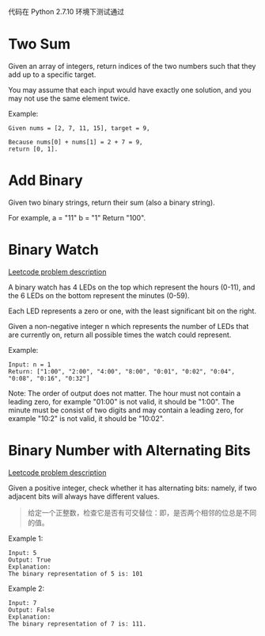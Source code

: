 代码在 Python 2.7.10 环境下测试通过

# Two Sum

Given an array of integers, return indices of the two numbers such that they add up to a specific target.

You may assume that each input would have exactly one solution, and you may not use the same element twice.

Example:

```
Given nums = [2, 7, 11, 15], target = 9,

Because nums[0] + nums[1] = 2 + 7 = 9,
return [0, 1].
```

# Add Binary

Given two binary strings, return their sum (also a binary string).

For example,
a = "11"
b = "1"
Return "100".

# Binary Watch

[Leetcode problem description](https://leetcode.com/problems/binary-watch/description/)

A binary watch has 4 LEDs on the top which represent the hours (0-11), and the 6 LEDs on the bottom represent the minutes (0-59).

Each LED represents a zero or one, with the least significant bit on the right.

Given a non-negative integer n which represents the number of LEDs that are currently on, return all possible times the watch could represent.

Example:

```
Input: n = 1
Return: ["1:00", "2:00", "4:00", "8:00", "0:01", "0:02", "0:04", "0:08", "0:16", "0:32"]
```

Note:
The order of output does not matter.
The hour must not contain a leading zero, for example "01:00" is not valid, it should be "1:00".
The minute must be consist of two digits and may contain a leading zero, for example "10:2" is not valid, it should be "10:02".

# Binary Number with Alternating Bits

[Leetcode problem description](https://leetcode.com/problems/binary-number-with-alternating-bits/description/)

Given a positive integer, check whether it has alternating bits: namely, if two adjacent bits will always have different values.

> 给定一个正整数，检查它是否有可交替位：即，是否两个相邻的位总是不同的值。

Example 1:

```
Input: 5
Output: True
Explanation:
The binary representation of 5 is: 101
```

Example 2:

```
Input: 7
Output: False
Explanation:
The binary representation of 7 is: 111.
```
